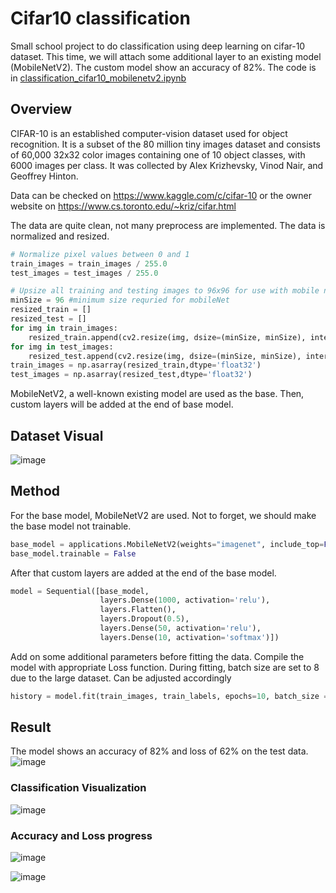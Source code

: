# Cifar10 classification
 Small school project to do classification using deep learning on cifar-10 dataset. This time, we will attach some additional layer to an existing model (MobileNetV2).
 The custom model show an accuracy of 82%.
 The code is in [classification_cifar10_mobilenetv2.ipynb ](https://github.com/andricoc/cifar10-classification/blob/main/classification_cifar10_mobilenetv2.ipynb)
 
 ## Overview
 CIFAR-10  is an established computer-vision dataset used for object recognition. It is a subset of the 80 million tiny images dataset and consists of 60,000 32x32 color images containing one of 10 object classes, with 6000 images per class. It was collected by Alex Krizhevsky, Vinod Nair, and Geoffrey Hinton.

Data can be checked on https://www.kaggle.com/c/cifar-10 or the owner website on https://www.cs.toronto.edu/~kriz/cifar.html

The data are quite clean, not many preprocess are implemented. The data is normalized and resized.
```python
# Normalize pixel values between 0 and 1
train_images = train_images / 255.0
test_images = test_images / 255.0
```

```python
# Upsize all training and testing images to 96x96 for use with mobile net
minSize = 96 #minimum size requried for mobileNet
resized_train = []
resized_test = []
for img in train_images:
    resized_train.append(cv2.resize(img, dsize=(minSize, minSize), interpolation=cv2.INTER_CUBIC))
for img in test_images:
    resized_test.append(cv2.resize(img, dsize=(minSize, minSize), interpolation=cv2.INTER_CUBIC))
train_images = np.asarray(resized_train,dtype='float32')
test_images = np.asarray(resized_test,dtype='float32')
```

MobileNetV2, a well-known existing model are used as the base. Then, custom layers will be added at the end of base model.

## Dataset Visual
![image](https://user-images.githubusercontent.com/63791918/229191205-2e7c1f03-924c-4f4b-b40b-dfa68bab08b9.png)

## Method
For the base model, MobileNetV2 are used. Not to forget, we should make the base model not trainable.
```python
base_model = applications.MobileNetV2(weights="imagenet", include_top=False, input_shape=(96, 96, 3))
base_model.trainable = False
```

After that custom layers are added at the end of the base model.
```python
model = Sequential([base_model,
                    layers.Dense(1000, activation='relu'),
                    layers.Flatten(),
                    layers.Dropout(0.5),
                    layers.Dense(50, activation='relu'),
                    layers.Dense(10, activation='softmax')])
```

Add on some additional parameters before fitting the data. Compile the model with appropriate Loss function.
During fitting, batch size are set to 8 due to the large dataset. Can be adjusted accordingly
```python
history = model.fit(train_images, train_labels, epochs=10, batch_size = 8)
```

## Result
The model shows an accuracy of 82% and loss of 62% on the test data.
![image](https://user-images.githubusercontent.com/63791918/229191521-a94aefa4-a329-44e4-a7b7-e72366d99033.png)

### Classification Visualization
![image](https://user-images.githubusercontent.com/63791918/229195201-f9d1e0ae-841c-4c97-b8f4-0ced95b5194e.png)

### Accuracy and Loss progress
![image](https://user-images.githubusercontent.com/63791918/229195436-7345c906-7e5d-456d-9ddb-2a2fdc2f2458.png)

![image](https://user-images.githubusercontent.com/63791918/229195486-cf1cfdd3-297e-430b-b3e7-a43ddaab1ef8.png)

